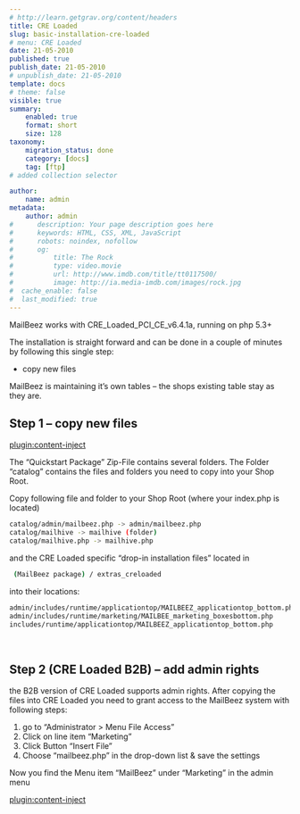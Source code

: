 ```yaml
---
# http://learn.getgrav.org/content/headers
title: CRE Loaded
slug: basic-installation-cre-loaded
# menu: CRE Loaded
date: 21-05-2010
published: true
publish_date: 21-05-2010
# unpublish_date: 21-05-2010
template: docs
# theme: false
visible: true
summary:
    enabled: true
    format: short
    size: 128
taxonomy:
    migration_status: done
    category: [docs]
    tag: [ftp]
# added collection selector

author:
    name: admin
metadata:
    author: admin
#      description: Your page description goes here
#      keywords: HTML, CSS, XML, JavaScript
#      robots: noindex, nofollow
#      og:
#          title: The Rock
#          type: video.movie
#          url: http://www.imdb.com/title/tt0117500/
#          image: http://ia.media-imdb.com/images/rock.jpg
#  cache_enable: false
#  last_modified: true
---
```


MailBeez works with CRE_Loaded_PCI_CE_v6.4.1a, running on php 5.3+

The installation is straight forward and can be done in a couple of minutes by following this single step:

- copy new files

MailBeez is maintaining it’s own tables – the shops existing table stay as they are.

## Step 1 – copy new files

[plugin:content-inject](/content_blocks/download_installer)

The “Quickstart Package” Zip-File contains several folders. The Folder “catalog” contains the files and folders you need to copy into your Shop Root.

Copy following file and folder to your Shop Root (where your index.php is located)

```bash
catalog/admin/mailbeez.php -> admin/mailbeez.php  
catalog/mailhive -> mailhive (folder)  
catalog/mailhive.php -> mailhive.php

```

and the CRE Loaded specific “drop-in installation files” located in

```bash
 (MailBeez package) / extras_creloaded

```

into their locations:

```bash
admin/includes/runtime/applicationtop/MAILBEEZ_applicationtop_bottom.php  
admin/includes/runtime/marketing/MAILBEE_marketing_boxesbottom.php  
includes/runtime/applicationtop/MAILBEEZ_applicationtop_bottom.php

```
 

## Step 2 (CRE Loaded B2B) – add admin rights

the B2B version of CRE Loaded supports admin rights. After copying the files into CRE Loaded you need to grant access to the MailBeez system with following steps:

1. go to “Administrator > Menu File Access”
2. Click on line item “Marketing”
3. Click Button “Insert File”
4. Choose “mailbeez.php” in the drop-down list & save the settings

Now you find the Menu item “MailBeez” under “Marketing” in the admin menu


[plugin:content-inject](/content_blocks/run_installer)
